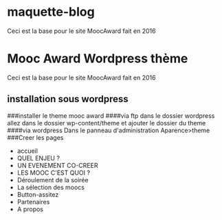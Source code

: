 # maquette-blog
 Ceci est la base pour le site MoocAward fait en 2016
 # Mooc Award Wordpress thème
 Ceci est la base pour le site MoocAward fait en 2016
 
## installation sous wordpress
###installer le theme mooc award 
####via ftp
dans le dossier wordpress allez dans le dossier wp-content/theme et ajouter le dossier du theme
####via wordpress
Dans le panneau d'administration Aparence>theme
###Creer les pages
- accueil
- QUEL ENJEU ?
- UN EVENEMENT CO-CREER
- LES MOOC C'EST QUOI ?
- Déroulement de la soirée
- La sélection des moocs
- Button-assitez
- Partenaires
- A propos
